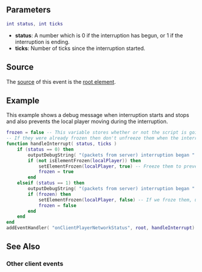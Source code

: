 Parameters
----------

``` lua
int status, int ticks
```

-   **status**: A number which is 0 if the interruption has begun, or 1 if the interruption is ending.
-   **ticks**: Number of ticks since the interruption started.

Source
------

The [source](/event_system#Event_source.md "wikilink") of this event is the [root element](/root_element.md "wikilink").

Example
-------

This example shows a debug message when interruption starts and stops and also prevents the local player moving during the interruption.

``` lua
frozen = false -- This variable stores whether or not the script is going to freeze them.
-- If they were already frozen then don't unfreeze them when the interruption ends to avoid conflicts with other scripts.
function handleInterrupt( status, ticks )
    if (status == 0) then
        outputDebugString( "(packets from server) interruption began " .. ticks .. " ticks ago" )
        if (not isElementFrozen(localPlayer)) then
            setElementFrozen(localPlayer, true) -- Freeze them to prevent them abusing the network interruption
            frozen = true
        end
    elseif (status == 1) then
        outputDebugString( "(packets from server) interruption began " .. ticks .. " ticks ago and has just ended" )
        if (frozen) then
            setElementFrozen(localPlayer, false) -- If we froze them, unfreeze them now.
            frozen = false
        end
    end
end
addEventHandler( "onClientPlayerNetworkStatus", root, handleInterrupt)
```

See Also
--------

### Other client events
